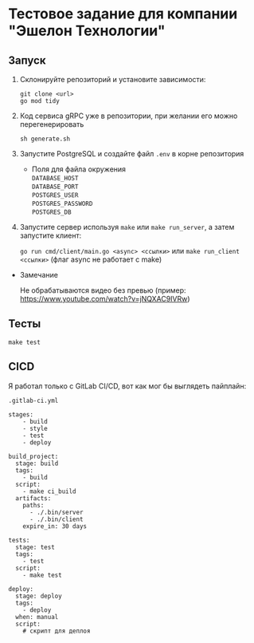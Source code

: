# Тестовое задание для компании "Эшелон Технологии"

## Запуск

1. Склонируйте репозиторий и установите зависимости:

    `git clone <url>` \
    `go mod tidy`

2. Код сервиса gRPC уже в репозитории, при желании его можно перегенерировать
   
    `sh generate.sh`

3. Запустите PostgreSQL и создайте файл `.env` в корне репозитория
    - Поля для файла окружения \
      `DATABASE_HOST` \
      `DATABASE_PORT` \
      `POSTGRES_USER` \
      `POSTGRES_PASSWORD` \
      `POSTGRES_DB`

4. Запустите сервер используя `make` или `make run_server`, а затем запустите клиент:

   `go run cmd/client/main.go <async> <ссылки>` или `make run_client <ссылки>` (флаг async не работает с make)

- Замечание

  Не обрабатываются видео без превью (пример: https://www.youtube.com/watch?v=jNQXAC9IVRw)

## Тесты

`make test`

## CICD

Я работал только с GitLab CI/CD, вот как мог бы выглядеть пайплайн:

`.gitlab-ci.yml`
```
stages:
    - build
    - style
    - test
    - deploy

build_project:
  stage: build
  tags:
    - build
  script:
    - make ci_build
  artifacts:
    paths:
      - ./.bin/server
      - ./.bin/client
    expire_in: 30 days

tests:
  stage: test
  tags:
    - test
  script:
    - make test

deploy:
  stage: deploy
  tags:
    - deploy
  when: manual
  script:
    # скрипт для деплоя
```
